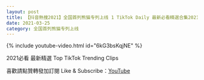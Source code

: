 ```yaml
---
layout: post
title: 【抖音熱搜2021】全国首列熊猫专列上线 1 TikTok Daily 最新必看精選合集2021 03 25
date: 2021-03-25
category: 全国首列熊猫专列上线
---
```


{% include youtube-video.html id="6kG3bsKqjNE" %}

2021必看 最新精選 Top TikTok Trending Clips

喜歡請點贊轉發加訂閱 Like & Subscribe：[YouTube](https://www.youtube.com/channel/UCAoR7VcanIPd04uEq_GIylA/videos)

